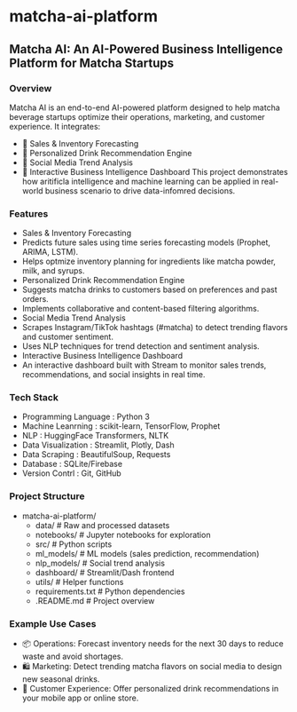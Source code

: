 # matcha-ai-platform

## Matcha AI: An AI-Powered Business Intelligence Platform for Matcha Startups

### Overview
Matcha AI is an end-to-end AI-powered platform designed to help matcha beverage startups optimize their operations, marketing, and customer experience. It integrates:
- 🍵 Sales & Inventory Forecasting
- 🍵 Personalized Drink Recommendation Engine
- 🍵 Social Media Trend Analysis
- 🍵 Interactive Business Intelligence Dashboard
This project demonstrates how aritificla intelligence and machine learning can be applied in real-world business scenario to drive data-infomred decisions.

### Features
- Sales & Inventory Forecasting
- Predicts future sales using time series forecasting models (Prophet, ARIMA, LSTM).
- Helps optmize inventory planning for ingredients like matcha powder, milk, and syrups.
- Personalized Drink Recommendation Engine
- Suggests matcha drinks to customers based on preferences and past orders.
- Implements collaborative and content-based filtering algorithms.
- Social Media Trend Analysis
- Scrapes Instagram/TikTok hashtags (#matcha) to detect trending flavors and customer sentiment.
- Uses NLP techniques for trend detection and sentiment analysis.
- Interactive Business Intelligence Dashboard
- An interactive dashboard built with Stream to monitor sales trends, recommendations, and social insights in real time.

### Tech Stack
- Programming Language : Python 3
- Machine Leanrning : scikit-learn, TensorFlow, Prophet
- NLP : HuggingFace Transformers, NLTK
- Data Visualization : Streamlit, Plotly, Dash
- Data Scraping : BeautifulSoup, Requests
- Database : SQLite/Firebase
- Version Contrl : Git, GitHub

### Project Structure
- matcha-ai-platform/
  - data/ # Raw and processed datasets
  - notebooks/ # Jupyter notebooks for exploration
  -  src/ # Python scripts
    - ml_models/ # ML models (sales prediction, recommendation)
    - nlp_models/ # Social trend analysis
  - dashboard/ # Streamlit/Dash frontend
  - utils/ # Helper functions
  - requirements.txt # Python dependencies
  - .README.md # Project overview

### Example Use Cases
- 📦 Operations: Forecast inventory needs for the next 30 days to reduce waste and avoid shortages.
- 🛍 Marketing: Detect trending matcha flavors on social media to design new seasonal drinks.
- 🍵 Customer Experience: Offer personalized drink recommendations in your mobile app or online store.
